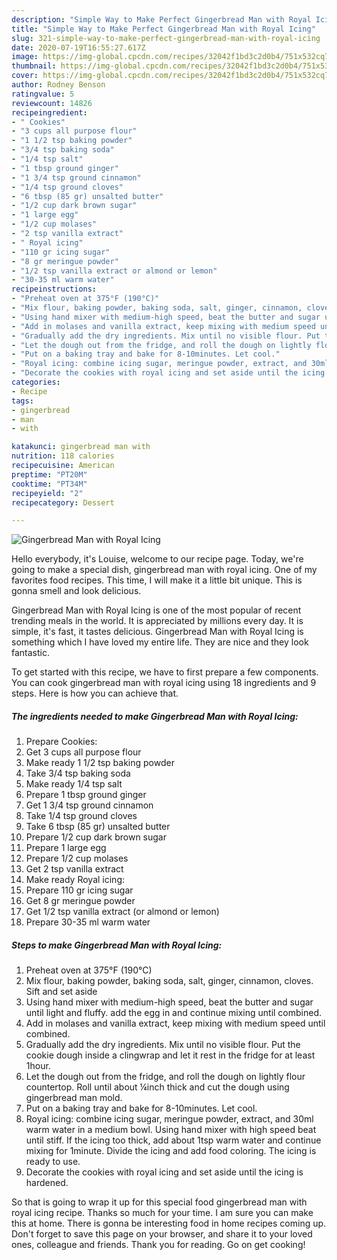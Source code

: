 ```yaml
---
description: "Simple Way to Make Perfect Gingerbread Man with Royal Icing"
title: "Simple Way to Make Perfect Gingerbread Man with Royal Icing"
slug: 321-simple-way-to-make-perfect-gingerbread-man-with-royal-icing
date: 2020-07-19T16:55:27.617Z
image: https://img-global.cpcdn.com/recipes/32042f1bd3c2d0b4/751x532cq70/gingerbread-man-with-royal-icing-recipe-main-photo.jpg
thumbnail: https://img-global.cpcdn.com/recipes/32042f1bd3c2d0b4/751x532cq70/gingerbread-man-with-royal-icing-recipe-main-photo.jpg
cover: https://img-global.cpcdn.com/recipes/32042f1bd3c2d0b4/751x532cq70/gingerbread-man-with-royal-icing-recipe-main-photo.jpg
author: Rodney Benson
ratingvalue: 5
reviewcount: 14826
recipeingredient:
- " Cookies"
- "3 cups all purpose flour"
- "1 1/2 tsp baking powder"
- "3/4 tsp baking soda"
- "1/4 tsp salt"
- "1 tbsp ground ginger"
- "1 3/4 tsp ground cinnamon"
- "1/4 tsp ground cloves"
- "6 tbsp (85 gr) unsalted butter"
- "1/2 cup dark brown sugar"
- "1 large egg"
- "1/2 cup molases"
- "2 tsp vanilla extract"
- " Royal icing"
- "110 gr icing sugar"
- "8 gr meringue powder"
- "1/2 tsp vanilla extract or almond or lemon"
- "30-35 ml warm water"
recipeinstructions:
- "Preheat oven at 375°F (190°C)"
- "Mix flour, baking powder, baking soda, salt, ginger, cinnamon, cloves. Sift and set aside"
- "Using hand mixer with medium-high speed, beat the butter and sugar until light and fluffy. add the egg in and continue mixing until combined."
- "Add in molases and vanilla extract, keep mixing with medium speed until combined."
- "Gradually add the dry ingredients. Mix until no visible flour. Put the cookie dough inside a clingwrap and let it rest in the fridge for at least 1hour."
- "Let the dough out from the fridge, and roll the dough on lightly flour countertop. Roll until about ¼inch thick and cut the dough using gingerbread man mold."
- "Put on a baking tray and bake for 8-10minutes. Let cool."
- "Royal icing: combine icing sugar, meringue powder, extract, and 30ml warm water in a medium bowl. Using hand mixer with high speed beat until stiff. If the icing too thick, add about 1tsp warm water and continue mixing for 1minute. Divide the icing and add food coloring. The icing is ready to use."
- "Decorate the cookies with royal icing and set aside until the icing is hardened."
categories:
- Recipe
tags:
- gingerbread
- man
- with

katakunci: gingerbread man with 
nutrition: 118 calories
recipecuisine: American
preptime: "PT20M"
cooktime: "PT34M"
recipeyield: "2"
recipecategory: Dessert

---
```



![Gingerbread Man with Royal Icing](https://img-global.cpcdn.com/recipes/32042f1bd3c2d0b4/751x532cq70/gingerbread-man-with-royal-icing-recipe-main-photo.jpg)

Hello everybody, it's Louise, welcome to our recipe page. Today, we're going to make a special dish, gingerbread man with royal icing. One of my favorites food recipes. This time, I will make it a little bit unique. This is gonna smell and look delicious.



Gingerbread Man with Royal Icing is one of the most popular of recent trending meals in the world. It is appreciated by millions every day. It is simple, it's fast, it tastes delicious. Gingerbread Man with Royal Icing is something which I have loved my entire life. They are nice and they look fantastic.


To get started with this recipe, we have to first prepare a few components. You can cook gingerbread man with royal icing using 18 ingredients and 9 steps. Here is how you can achieve that.

<!--inarticleads1-->

##### The ingredients needed to make Gingerbread Man with Royal Icing:

1. Prepare  Cookies:
1. Get 3 cups all purpose flour
1. Make ready 1 1/2 tsp baking powder
1. Take 3/4 tsp baking soda
1. Make ready 1/4 tsp salt
1. Prepare 1 tbsp ground ginger
1. Get 1 3/4 tsp ground cinnamon
1. Take 1/4 tsp ground cloves
1. Take 6 tbsp (85 gr) unsalted butter
1. Prepare 1/2 cup dark brown sugar
1. Prepare 1 large egg
1. Prepare 1/2 cup molases
1. Get 2 tsp vanilla extract
1. Make ready  Royal icing:
1. Prepare 110 gr icing sugar
1. Get 8 gr meringue powder
1. Get 1/2 tsp vanilla extract (or almond or lemon)
1. Prepare 30-35 ml warm water




<!--inarticleads2-->

##### Steps to make Gingerbread Man with Royal Icing:

1. Preheat oven at 375°F (190°C)
1. Mix flour, baking powder, baking soda, salt, ginger, cinnamon, cloves. Sift and set aside
1. Using hand mixer with medium-high speed, beat the butter and sugar until light and fluffy. add the egg in and continue mixing until combined.
1. Add in molases and vanilla extract, keep mixing with medium speed until combined.
1. Gradually add the dry ingredients. Mix until no visible flour. Put the cookie dough inside a clingwrap and let it rest in the fridge for at least 1hour.
1. Let the dough out from the fridge, and roll the dough on lightly flour countertop. Roll until about ¼inch thick and cut the dough using gingerbread man mold.
1. Put on a baking tray and bake for 8-10minutes. Let cool.
1. Royal icing: combine icing sugar, meringue powder, extract, and 30ml warm water in a medium bowl. Using hand mixer with high speed beat until stiff. If the icing too thick, add about 1tsp warm water and continue mixing for 1minute. Divide the icing and add food coloring. The icing is ready to use.
1. Decorate the cookies with royal icing and set aside until the icing is hardened.




So that is going to wrap it up for this special food gingerbread man with royal icing recipe. Thanks so much for your time. I am sure you can make this at home. There is gonna be interesting food in home recipes coming up. Don't forget to save this page on your browser, and share it to your loved ones, colleague and friends. Thank you for reading. Go on get cooking!
